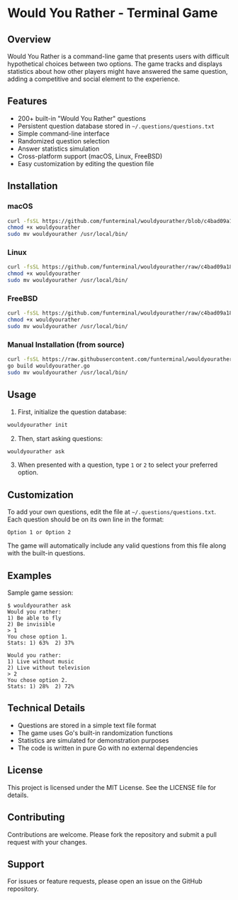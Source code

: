 # Would You Rather - Terminal Game

## Overview

Would You Rather is a command-line game that presents users with difficult hypothetical choices between two options. The game tracks and displays statistics about how other players might have answered the same question, adding a competitive and social element to the experience. 

## Features

- 200+ built-in "Would You Rather" questions
- Persistent question database stored in `~/.questions/questions.txt`
- Simple command-line interface
- Randomized question selection
- Answer statistics simulation
- Cross-platform support (macOS, Linux, FreeBSD)
- Easy customization by editing the question file

## Installation

### macOS
```bash
curl -fsSL https://github.com/funterminal/wouldyourather/blob/c4bad09a188309e414bb2a4ef302f489cc577a42/wouldyourather-darwin-amd64 -o wouldyourather
chmod +x wouldyourather
sudo mv wouldyourather /usr/local/bin/
```

### Linux
```bash
curl -fsSL https://github.com/funterminal/wouldyourather/raw/c4bad09a188309e414bb2a4ef302f489cc577a42/wouldyourather-linux-amd64 -o wouldyourather
chmod +x wouldyourather
sudo mv wouldyourather /usr/local/bin/
```

### FreeBSD
```bash
curl -fsSL https://github.com/funterminal/wouldyourather/raw/c4bad09a188309e414bb2a4ef302f489cc577a42/wouldyourather-freebsd-amd64 -o wouldyourather
chmod +x wouldyourather
sudo mv wouldyourather /usr/local/bin/
```

### Manual Installation (from source)
```bash
curl -fsSL https://raw.githubusercontent.com/funterminal/wouldyourather/refs/heads/main/wouldyourather.go -o wouldyourather.go
go build wouldyourather.go
sudo mv wouldyourather /usr/local/bin/
```

## Usage

1. First, initialize the question database:
```bash
wouldyourather init
```

2. Then, start asking questions:
```bash
wouldyourather ask
```

3. When presented with a question, type `1` or `2` to select your preferred option.

## Customization

To add your own questions, edit the file at `~/.questions/questions.txt`. Each question should be on its own line in the format:
```
Option 1 or Option 2
```

The game will automatically include any valid questions from this file along with the built-in questions.

## Examples

Sample game session:
```
$ wouldyourather ask
Would you rather:
1) Be able to fly
2) Be invisible
> 1
You chose option 1.
Stats: 1) 63%  2) 37%

Would you rather:
1) Live without music
2) Live without television
> 2
You chose option 2.
Stats: 1) 28%  2) 72%
```

## Technical Details

- Questions are stored in a simple text file format
- The game uses Go's built-in randomization functions
- Statistics are simulated for demonstration purposes
- The code is written in pure Go with no external dependencies

## License

This project is licensed under the MIT License. See the LICENSE file for details.

## Contributing

Contributions are welcome. Please fork the repository and submit a pull request with your changes.

## Support

For issues or feature requests, please open an issue on the GitHub repository.
